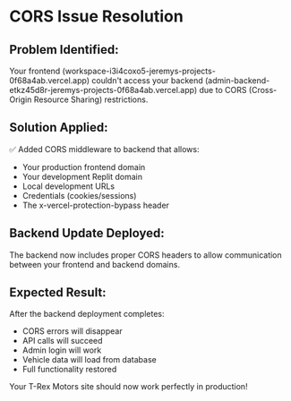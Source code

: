 # CORS Issue Resolution

## Problem Identified:
Your frontend (workspace-i3i4coxo5-jeremys-projects-0f68a4ab.vercel.app) couldn't access your backend (admin-backend-etkz45d8r-jeremys-projects-0f68a4ab.vercel.app) due to CORS (Cross-Origin Resource Sharing) restrictions.

## Solution Applied:
✅ Added CORS middleware to backend that allows:
- Your production frontend domain
- Your development Replit domain  
- Local development URLs
- Credentials (cookies/sessions)
- The x-vercel-protection-bypass header

## Backend Update Deployed:
The backend now includes proper CORS headers to allow communication between your frontend and backend domains.

## Expected Result:
After the backend deployment completes:
- CORS errors will disappear
- API calls will succeed 
- Admin login will work
- Vehicle data will load from database
- Full functionality restored

Your T-Rex Motors site should now work perfectly in production!